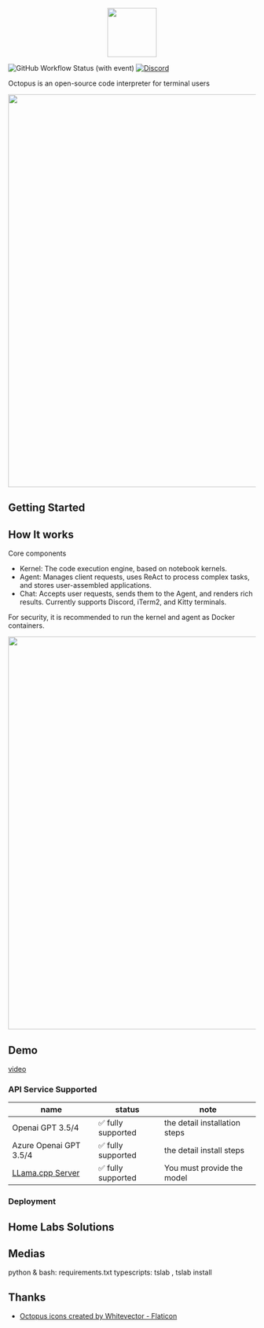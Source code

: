 <p align="center">
<img width="100px" src="https://github.com/dbpunk-labs/octopus/assets/8623385/6c60cb2b-415f-4979-9dc2-b8ce1958e17a" align="center"/>

![GitHub Workflow Status (with event)](https://img.shields.io/github/actions/workflow/status/dbpunk-labs/octopus/ci.yml?branch=main&style=flat-square)
[![Discord](https://badgen.net/badge/icon/discord?icon=discord&label)](https://discord.gg/UjSHsjaz66)

Octopus is an open-source code interpreter for terminal users

<p align="center">
<img width="800px" src="https://github.com/dbpunk-labs/octopus/assets/8623385/19fb009b-c94e-42ce-b387-82f8a5abce85" align="center"/>


## Getting Started

## How It works

Core components

* Kernel: The code execution engine, based on notebook kernels.
* Agent: Manages client requests, uses ReAct to process complex tasks, and stores user-assembled applications.
* Chat: Accepts user requests, sends them to the Agent, and renders rich results. Currently supports Discord, iTerm2, and Kitty terminals.

For security, it is recommended to run the kernel and agent as Docker containers.

<p align="center">
<img width="800px" src="https://github.com/dbpunk-labs/octopus/assets/8623385/aabfea13-0c2a-40ab-a4a3-53af33023c4f" align="center"/>

## Demo

[video](https://github.com/dbpunk-labs/octopus/assets/8623385/1b7a47e5-8ac9-4d42-9eb2-848b47b8db84)

### API Service Supported

|name|status| note|
|----|----------------|---|
|Openai GPT 3.5/4 | ✅ fully supported|the detail installation steps|
|Azure Openai GPT 3.5/4 |  ✅ fully supported|the detail install steps|
|[LLama.cpp Server](https://github.com/ggerganov/llama.cpp/tree/master/examples/server) | ✅ fully supported| You must provide the model|

### Deployment

## Home Labs Solutions

## Medias
python & bash: requirements.txt
typescripts: tslab , tslab install

## Thanks

* [Octopus icons created by Whitevector - Flaticon](https://www.flaticon.com/free-icons/octopus)

